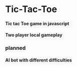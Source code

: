 # Tic-Tac-Toe
#### Tic tac Toe game in javascript
#### Two player local gameplay
### planned
#### AI bot with different difficulties
